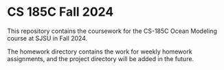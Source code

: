 # CS 185C Fall 2024

This repository contains the coursework for the CS-185C Ocean Modeling course at SJSU in Fall 2024.

The homework directory contains the work for weekly homework assignments, and the project directory will be added in the future.
